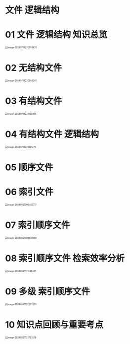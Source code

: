 # 文件 逻辑结构



# 01 文件 逻辑结构 知识总览

<img src="https://cvp.oss-cn-shanghai.aliyuncs.com/picgo/202407192205065.png" alt="image-20240719220554825" style="zoom:50%;" />



# 02 无结构文件

<img src="https://cvp.oss-cn-shanghai.aliyuncs.com/picgo/202407192206482.png" alt="image-20240719220653281" style="zoom:50%;" />



# 03 有结构文件

<img src="https://cvp.oss-cn-shanghai.aliyuncs.com/picgo/202407192212904.png" alt="image-20240719221220375" style="zoom:50%;" />



# 04 有结构文件 逻辑结构

<img src="https://cvp.oss-cn-shanghai.aliyuncs.com/picgo/202407192213474.png" alt="image-20240719221321273" style="zoom:50%;" />



# 05 顺序文件





# 06 索引文件

<img src="https://cvp.oss-cn-shanghai.aliyuncs.com/picgo/202405210934937.png" alt="image-20240521093403717" style="zoom:50%;" />



# 07 索引顺序文件

<img src="https://cvp.oss-cn-shanghai.aliyuncs.com/picgo/202405210956719.png" alt="image-20240521095601568" style="zoom:50%;" />



# 08 索引顺序文件 检索效率分析

<img src="https://cvp.oss-cn-shanghai.aliyuncs.com/picgo/202405211010555.png" alt="image-20240521101046421" style="zoom:50%;" />



# 09 多级 索引顺序文件

<img src="https://cvp.oss-cn-shanghai.aliyuncs.com/picgo/202405211022355.png" alt="image-20240521102223235" style="zoom:50%;" />



# 10 知识点回顾与重要考点

<img src="https://cvp.oss-cn-shanghai.aliyuncs.com/picgo/202405211037293.png" alt="image-20240521103723129" style="zoom:50%;" />